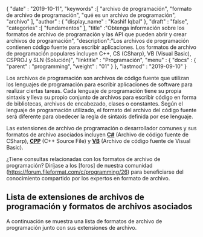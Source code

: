 {
  "date" : "2019-10-11",
  "keywords" :[ "archivo de programación", "formato de archivo de programación", "qué es un archivo de programación", "archivo" ],
  "author" : {
    "display_name" : "Kashif Iqbal"
},
  "draft" : "false",
  "categories" :[ "fundamentos" ],
  "title" :"Obtenga información sobre los formatos de archivo de programación y las API que pueden abrir y crear archivos de programación",
  "description":"Los archivos de programación contienen código fuente para escribir aplicaciones. Los formatos de archivo de programación populares incluyen C++, CS (CSharp), VB (Visual Basic), CSPROJ y SLN (Solución)",
  "linktitle" : "Programación",
  "menu" : {
    "docs" : {
      "parent" : "programming",
      "weight" : "01"
}
},
  "lastmod" : "2019-09-10"
}

Los archivos de programación son archivos de código fuente que utilizan los lenguajes de programación para escribir aplicaciones de software para realizar ciertas tareas. Cada lenguaje de programación tiene su propia sintaxis y lleva su propio conjunto de archivos para escribir código en forma de bibliotecas, archivos de encabezado, clases o constantes. Según el lenguaje de programación utilizado, el formato del archivo del código fuente será diferente para obedecer la regla de sintaxis definida por ese lenguaje.

Las extensiones de archivo de programación o desarrollador comunes y sus formatos de archivo asociados incluyen **[C#](/es/programming/cs/)** (Archivo de código fuente de CSharp), **[CPP](/es/programming/cpp/)** (C++ Source File) y **[VB](/es/programming/vb/)** (Archivo de código fuente de Visual Basic).

¿Tiene consultas relacionadas con los formatos de archivo de programación? Diríjase a los [foros] de nuestra comunidad (https://forum.fileformat.com/c/programming/26) para beneficiarse del conocimiento compartido por los expertos en formato de archivo.

## Lista de extensiones de archivos de programación y formatos de archivos asociados

A continuación se muestra una lista de formatos de archivo de programación junto con sus extensiones de archivo.

